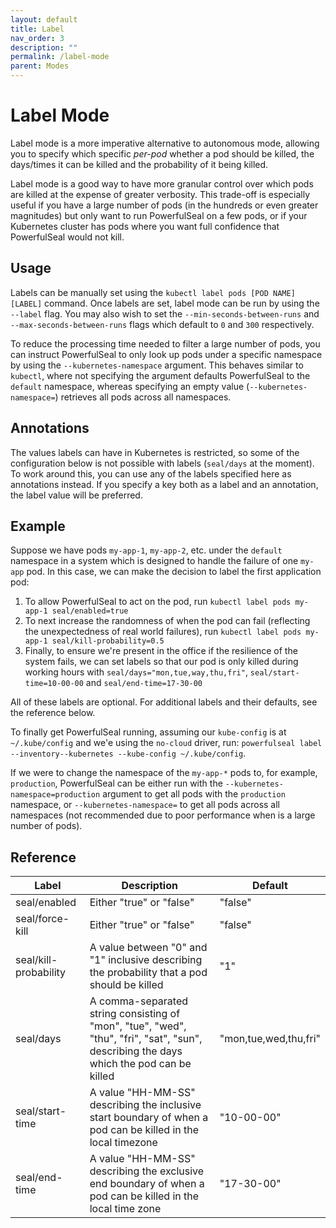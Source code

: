 ```yaml
---
layout: default
title: Label
nav_order: 3
description: ""
permalink: /label-mode
parent: Modes
---
```


# Label Mode

Label mode is a more imperative alternative to autonomous mode, allowing you to specify which specific _per-pod_ whether a pod should be killed, the days/times it can be killed and the probability of it being killed.

Label mode is a good way to have more granular control over which pods are killed at the expense of greater verbosity. This trade-off is especially useful if you have a large number of pods (in the hundreds or even greater magnitudes) but only want to run PowerfulSeal on a few pods, or if your Kubernetes cluster has pods where you want full confidence that PowerfulSeal would not kill.


## Usage

Labels can be manually set using the `kubectl label pods [POD NAME] [LABEL]` command. Once labels are set, label mode can be run by using the `--label` flag. You may also wish to set the `--min-seconds-between-runs` and `--max-seconds-between-runs` flags which default to `0` and `300` respectively.

To reduce the processing time needed to filter a large number of pods, you can instruct PowerfulSeal to only look up pods under a specific namespace by using the `--kubernetes-namespace` argument. This behaves similar to `kubectl`, where not specifying the argument defaults PowerfulSeal to the `default` namespace, whereas specifying an empty value (`--kubernetes-namespace=`) retrieves all pods across all namespaces.

## Annotations

The values labels can have in Kubernetes is restricted, so some of the configuration below is not possible with labels (`seal/days` at the moment). To work around this, you can use any of the labels specified here as annotations instead. If you specify a key both as a label and an annotation, the label value will be preferred. 

## Example

Suppose we have pods `my-app-1`, `my-app-2`, etc. under the `default` namespace in a system which is designed to handle the failure of one `my-app` pod. In this case, we can make the decision to label the first application pod:

1. To allow PowerfulSeal to act on the pod, run `kubectl label pods my-app-1 seal/enabled=true`
2. To next increase the randomness of when the pod can fail (reflecting the unexpectedness of real world failures), run `kubectl label pods my-app-1 seal/kill-probability=0.5`
3. Finally, to ensure we're present in the office if the resilience of the system fails, we can set labels so that our pod is only killed during working hours with `seal/days="mon,tue,way,thu,fri"`, `seal/start-time=10-00-00` and `seal/end-time=17-30-00`

All of these labels are optional. For additional labels and their defaults, see the reference below.

To finally get PowerfulSeal running, assuming our `kube-config` is at `~/.kube/config` and we'e using the `no-cloud` driver, run: `powerfulseal label --inventory--kubernetes --kube-config ~/.kube/config`.

If we were to change the namespace of the `my-app-*` pods to, for example, `production`, PowerfulSeal can be either run with the `--kubernetes-namespace=production` argument to get all pods with the `production` namespace, or `--kubernetes-namespace=` to get all pods across all namespaces (not recommended due to poor performance when is a large number of pods).

## Reference

| Label                 | Description                                                                                                                             | Default               |
|-----------------------|-----------------------------------------------------------------------------------------------------------------------------------------|-----------------------|
| seal/enabled          | Either "true" or "false"                                                                                                                | "false"               |
| seal/force-kill       | Either "true" or "false"                                                                                                                | "false"               |
| seal/kill-probability | A value between "0" and "1" inclusive describing the probability that a pod should be killed                                            | "1"                   |
| seal/days             | A comma-separated string consisting of "mon", "tue", "wed", "thu", "fri", "sat", "sun", describing the days which the pod can be killed | "mon,tue,wed,thu,fri" |
| seal/start-time       | A value "HH-MM-SS" describing the inclusive start boundary of when a pod can be killed in the local timezone                            | "10-00-00"            |
| seal/end-time         | A value "HH-MM-SS" describing the exclusive end boundary of when a pod can be killed in the local time zone                             | "17-30-00"            |
